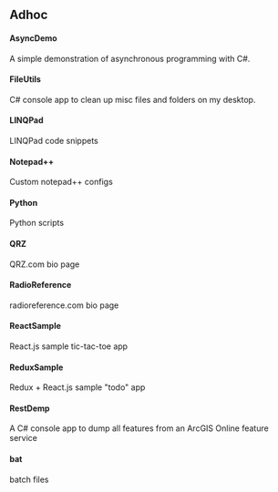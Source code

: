 ## Adhoc

#### AsyncDemo
A simple demonstration of asynchronous programming with C#.

#### FileUtils
C# console app to clean up misc files and folders on my desktop.

#### LINQPad
LINQPad code snippets

#### Notepad++
Custom notepad++ configs

#### Python
Python scripts

#### QRZ
QRZ.com bio page

#### RadioReference
radioreference.com bio page

#### ReactSample
React.js sample tic-tac-toe app

#### ReduxSample
Redux + React.js sample "todo" app

#### RestDemp
A C# console app to dump all features from an ArcGIS Online feature service

#### bat
batch files